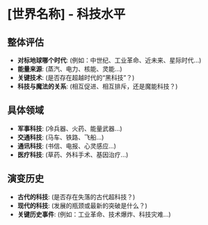 # [世界名称] - 科技水平

## 整体评估
- **对标地球哪个时代**: (例如：中世纪、工业革命、近未来、星际时代...)
- **能量来源**: (蒸汽、电力、核能、灵能...)
- **关键技术**: (是否存在超越时代的“黑科技”？)
- **科技与魔法的关系**: (相互促进、相互排斥，还是魔能科技？)

## 具体领域

- **军事科技**: (冷兵器、火药、能量武器...)
- **交通科技**: (马车、铁路、飞船...)
- **通讯科技**: (书信、电报、心灵感应...)
- **医疗科技**: (草药、外科手术、基因治疗...)

## 演变历史
- **古代的科技**: (是否存在失落的古代超科技？)
- **现代的科技**: (发展的瓶颈或最新的突破是什么？)
- **关键历史事件**: (例如：工业革命、技术爆炸、科技灾难...)